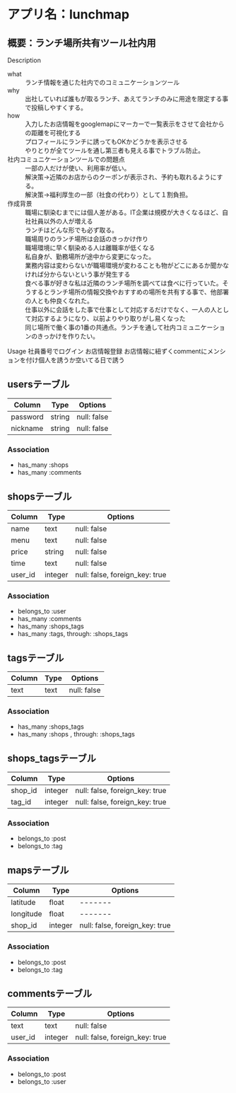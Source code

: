 # アプリ名：lunchmap

## 概要：ランチ場所共有ツール社内用


Description
<dl>
  <dt>what</dt>
  <dd>ランチ情報を通じた社内でのコミュニケーションツール</dd>
  <dt>why</dt>
  <dd>出社していれば誰もが取るランチ、あえてランチのみに用途を限定する事で投稿しやすくする。</dd>
  <dt>how</dt>
  <dd>入力したお店情報をgooglemapにマーカーで一覧表示をさせて会社からの距離を可視化する</dd>
  <dd>プロフィールにランチに誘ってもOKかどうかを表示させる</dd>
  <dd>やりとりが全てツールを通し第三者も見える事でトラブル防止。</dd>

  <dt>社内コミュニケーションツールでの問題点</dt>
  <dd>一部の人だけが使い、利用率が低い。</dd>
  <dd>解決策→近隣のお店からのクーポンが表示され、予約も取れるようにする。</dd>
  <dd>解決策→福利厚生の一部（社食の代わり）として１割負担。</dd>
  <dt>作成背景</dt>
  <dd>職場に馴染むまでには個人差がある。IT企業は規模が大きくなるほど、自社社員以外の人が増える</dd>
  <dd>ランチはどんな形でも必ず取る。</dd>
  <dd>職場周りのランチ場所は会話のきっかけ作り</dd>
  <dd>職場環境に早く馴染める人は離職率が低くなる</dd>
  <dd>私自身が、勤務場所が途中から変更になった。</dd>
  <dd>業務内容は変わらないが職場環境が変わることも物がどこにあるか聞かなければ分からないという事が発生する</dd>
  <dd>食べる事が好きな私は近隣のランチ場所を調べては食べに行っていた。そうするとランチ場所の情報交換やおすすめの場所を共有する事で、他部署の人とも仲良くなれた。</dd>
  <dd>仕事以外に会話をした事で仕事として対応するだけでなく、一人の人として対応するようになり、以前よりやり取りがし易くなった</dd>
  <dd>同じ場所で働く事の1番の共通点。ランチを通して社内コミュニケーションのきっかけを作りたい。</dd>
</dl>
Usage
社員番号でログイン
お店情報登録
お店情報に紐ずくcommentにメンションを付け個人を誘うか空いてる日で誘う

## usersテーブル
|Column|Type|Options|
|------|----|-------|
|password|string|null: false|
|nickname|string|null: false|
### Association
- has_many :shops
- has_many :comments

## shopsテーブル
|Column|Type|Options|
|------|----|-------|
|name|text|null: false|
|menu|text|null: false|
|price|string|null: false|
|time|text|null: false|
|user_id|integer|null: false, foreign_key: true|
### Association
- belongs_to :user
- has_many :comments
- has_many :shops_tags
- has_many  :tags,  through:  :shops_tags

## tagsテーブル
|Column|Type|Options|
|------|----|-------|
|text|text|null: false|
### Association
- has_many :shops_tags
- has_many  :shops ,  through:  :shops_tags

## shops_tagsテーブル
|Column|Type|Options|
|------|----|-------|
|shop_id|integer|null: false, foreign_key: true|
|tag_id|integer|null: false, foreign_key: true|
### Association
- belongs_to :post
- belongs_to :tag

## mapsテーブル
|Column|Type|Options|
|------|----|-------|
|latitude|float|-------|
|longitude|float|-------|
|shop_id|integer|null: false, foreign_key: true|
### Association
- belongs_to :post
- belongs_to :tag

## commentsテーブル
|Column|Type|Options|
|------|----|-------|
|text|text|null: false|
|user_id|integer|null: false, foreign_key: true|
### Association
- belongs_to :post
- belongs_to :user
